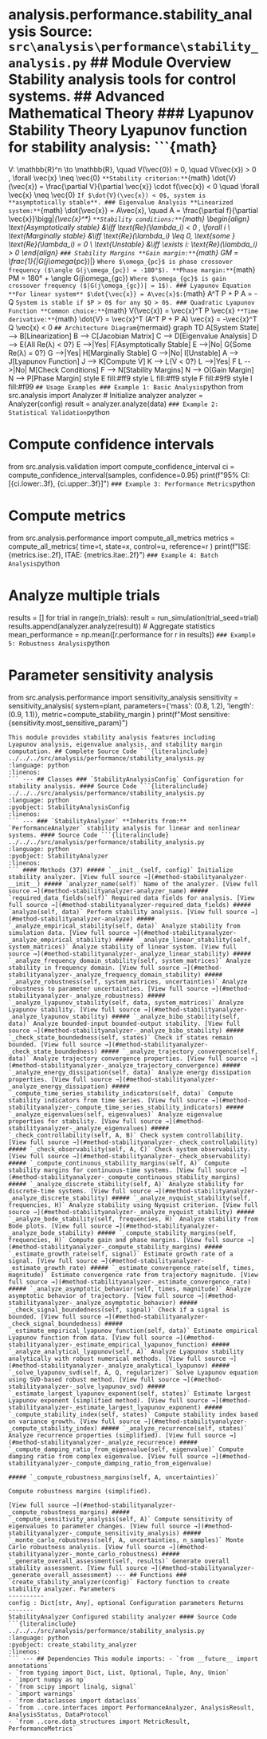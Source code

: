 # analysis.performance.stability_analysis **Source:** `src\analysis\performance\stability_analysis.py` ## Module Overview Stability analysis tools for control systems. ## Advanced Mathematical Theory ### Lyapunov Stability Theory **Lyapunov function** for stability analysis: ```{math}
V: \mathbb{R}^n \to \mathbb{R}, \quad V(\vec{0}) = 0, \quad V(\vec{x}) > 0 \, \forall \vec{x} \neq \vec{0}
``` **Stability criterion:** ```{math}
\dot{V}(\vec{x}) = \frac{\partial V}{\partial \vec{x}} \cdot f(\vec{x}) < 0 \quad \forall \vec{x} \neq \vec{0}
``` If $\dot{V}(\vec{x}) < 0$, system is **asymptotically stable**. ### Eigenvalue Analysis **Linearized system:** ```{math}
\dot{\vec{x}} = A\vec{x}, \quad A = \frac{\partial f}{\partial \vec{x}}\bigg|_{\vec{x}^*}
``` **Stability conditions:** ```{math}
\begin{align}
\text{Asymptotically stable} &\iff \text{Re}(\lambda_i) < 0 \, \forall i \\
\text{Marginally stable} &\iff \text{Re}(\lambda_i) \leq 0, \text{some } \text{Re}(\lambda_i) = 0 \\
\text{Unstable} &\iff \exists i: \text{Re}(\lambda_i) > 0
\end{align}
``` ### Stability Margins **Gain margin:** ```{math}
GM = \frac{1}{|G(j\omega_{pc})|}
``` Where $\omega_{pc}$ is phase crossover frequency ($\angle G(j\omega_{pc}) = -180°$). **Phase margin:** ```{math}
PM = 180° + \angle G(j\omega_{gc})
``` Where $\omega_{gc}$ is gain crossover frequency ($|G(j\omega_{gc})| = 1$). ### Lyapunov Equation **For linear system** $\dot{\vec{x}} = A\vec{x}$: ```{math}
A^T P + P A = -Q
``` System is stable if $P > 0$ for any $Q > 0$. ### Quadratic Lyapunov Function **Common choice:** ```{math}
V(\vec{x}) = \vec{x}^T P \vec{x}
``` **Time derivative:** ```{math}
\dot{V} = \vec{x}^T (A^T P + P A) \vec{x} = -\vec{x}^T Q \vec{x} < 0
``` ## Architecture Diagram ```{mermaid}
graph TD A[System State] --> B[Linearization] B --> C[Jacobian Matrix] C --> D[Eigenvalue Analysis] D --> E{All Re(λ) < 0?} E -->|Yes| F[Asymptotically Stable] E -->|No| G{Some Re(λ) = 0?} G -->|Yes| H[Marginally Stable] G -->|No| I[Unstable] A --> J[Lyapunov Function] J --> K[Compute V̇] K --> L{V̇ < 0?} L -->|Yes| F L -->|No| M[Check Conditions] F --> N[Stability Margins] N --> O[Gain Margin] N --> P[Phase Margin] style E fill:#ff9 style L fill:#ff9 style F fill:#9f9 style I fill:#f99
``` ## Usage Examples ### Example 1: Basic Analysis ```python
from src.analysis import Analyzer # Initialize analyzer
analyzer = Analyzer(config)
result = analyzer.analyze(data)
``` ### Example 2: Statistical Validation ```python
# Compute confidence intervals
from src.analysis.validation import compute_confidence_interval ci = compute_confidence_interval(samples, confidence=0.95)
print(f"95% CI: [{ci.lower:.3f}, {ci.upper:.3f}]")
``` ### Example 3: Performance Metrics ```python
# Compute metrics
from src.analysis.performance import compute_all_metrics metrics = compute_all_metrics( time=t, state=x, control=u, reference=r
)
print(f"ISE: {metrics.ise:.2f}, ITAE: {metrics.itae:.2f}")
``` ### Example 4: Batch Analysis ```python
# Analyze multiple trials
results = []
for trial in range(n_trials): result = run_simulation(trial_seed=trial) results.append(analyzer.analyze(result)) # Aggregate statistics
mean_performance = np.mean([r.performance for r in results])
``` ### Example 5: Robustness Analysis ```python
# Parameter sensitivity analysis
from src.analysis.performance import sensitivity_analysis sensitivity = sensitivity_analysis( system=plant, parameters={'mass': (0.8, 1.2), 'length': (0.9, 1.1)}, metric=compute_stability_margin
)
print(f"Most sensitive: {sensitivity.most_sensitive_param}")
```
This module provides stability analysis features including
Lyapunov analysis, eigenvalue analysis, and stability margin computation. ## Complete Source Code ```{literalinclude} ../../../src/analysis/performance/stability_analysis.py
:language: python
:linenos:
``` --- ## Classes ### `StabilityAnalysisConfig` Configuration for stability analysis. #### Source Code ```{literalinclude} ../../../src/analysis/performance/stability_analysis.py
:language: python
:pyobject: StabilityAnalysisConfig
:linenos:
``` --- ### `StabilityAnalyzer` **Inherits from:** `PerformanceAnalyzer` stability analysis for linear and nonlinear systems. #### Source Code ```{literalinclude} ../../../src/analysis/performance/stability_analysis.py
:language: python
:pyobject: StabilityAnalyzer
:linenos:
``` #### Methods (37) ##### `__init__(self, config)` Initialize stability analyzer. [View full source →](#method-stabilityanalyzer-__init__) ##### `analyzer_name(self)` Name of the analyzer. [View full source →](#method-stabilityanalyzer-analyzer_name) ##### `required_data_fields(self)` Required data fields for analysis. [View full source →](#method-stabilityanalyzer-required_data_fields) ##### `analyze(self, data)` Perform stability analysis. [View full source →](#method-stabilityanalyzer-analyze) ##### `_analyze_empirical_stability(self, data)` Analyze stability from simulation data. [View full source →](#method-stabilityanalyzer-_analyze_empirical_stability) ##### `_analyze_linear_stability(self, system_matrices)` Analyze stability of linear system. [View full source →](#method-stabilityanalyzer-_analyze_linear_stability) ##### `_analyze_frequency_domain_stability(self, system_matrices)` Analyze stability in frequency domain. [View full source →](#method-stabilityanalyzer-_analyze_frequency_domain_stability) ##### `_analyze_robustness(self, system_matrices, uncertainties)` Analyze robustness to parameter uncertainties. [View full source →](#method-stabilityanalyzer-_analyze_robustness) ##### `_analyze_lyapunov_stability(self, data, system_matrices)` Analyze Lyapunov stability. [View full source →](#method-stabilityanalyzer-_analyze_lyapunov_stability) ##### `_analyze_bibo_stability(self, data)` Analyze bounded-input bounded-output stability. [View full source →](#method-stabilityanalyzer-_analyze_bibo_stability) ##### `_check_state_boundedness(self, states)` Check if states remain bounded. [View full source →](#method-stabilityanalyzer-_check_state_boundedness) ##### `_analyze_trajectory_convergence(self, data)` Analyze trajectory convergence properties. [View full source →](#method-stabilityanalyzer-_analyze_trajectory_convergence) ##### `_analyze_energy_dissipation(self, data)` Analyze energy dissipation properties. [View full source →](#method-stabilityanalyzer-_analyze_energy_dissipation) ##### `_compute_time_series_stability_indicators(self, data)` Compute stability indicators from time series. [View full source →](#method-stabilityanalyzer-_compute_time_series_stability_indicators) ##### `_analyze_eigenvalues(self, eigenvalues)` Analyze eigenvalue properties for stability. [View full source →](#method-stabilityanalyzer-_analyze_eigenvalues) ##### `_check_controllability(self, A, B)` Check system controllability. [View full source →](#method-stabilityanalyzer-_check_controllability) ##### `_check_observability(self, A, C)` Check system observability. [View full source →](#method-stabilityanalyzer-_check_observability) ##### `_compute_continuous_stability_margins(self, A)` Compute stability margins for continuous-time systems. [View full source →](#method-stabilityanalyzer-_compute_continuous_stability_margins) ##### `_analyze_discrete_stability(self, A)` Analyze stability for discrete-time systems. [View full source →](#method-stabilityanalyzer-_analyze_discrete_stability) ##### `_analyze_nyquist_stability(self, frequencies, H)` Analyze stability using Nyquist criterion. [View full source →](#method-stabilityanalyzer-_analyze_nyquist_stability) ##### `_analyze_bode_stability(self, frequencies, H)` Analyze stability from Bode plots. [View full source →](#method-stabilityanalyzer-_analyze_bode_stability) ##### `_compute_stability_margins(self, frequencies, H)` Compute gain and phase margins. [View full source →](#method-stabilityanalyzer-_compute_stability_margins) ##### `_estimate_growth_rate(self, signal)` Estimate growth rate of a signal. [View full source →](#method-stabilityanalyzer-_estimate_growth_rate) ##### `_estimate_convergence_rate(self, times, magnitude)` Estimate convergence rate from trajectory magnitude. [View full source →](#method-stabilityanalyzer-_estimate_convergence_rate) ##### `_analyze_asymptotic_behavior(self, times, magnitude)` Analyze asymptotic behavior of trajectory. [View full source →](#method-stabilityanalyzer-_analyze_asymptotic_behavior) ##### `_check_signal_boundedness(self, signal)` Check if a signal is bounded. [View full source →](#method-stabilityanalyzer-_check_signal_boundedness) ##### `_estimate_empirical_lyapunov_function(self, data)` Estimate empirical Lyapunov function from data. [View full source →](#method-stabilityanalyzer-_estimate_empirical_lyapunov_function) ##### `_analyze_analytical_lyapunov(self, A)` Analyze Lyapunov stability analytically with robust numerical methods. [View full source →](#method-stabilityanalyzer-_analyze_analytical_lyapunov) ##### `_solve_lyapunov_svd(self, A, Q, regularizer)` Solve Lyapunov equation using SVD-based robust method. [View full source →](#method-stabilityanalyzer-_solve_lyapunov_svd) ##### `_estimate_largest_lyapunov_exponent(self, states)` Estimate largest Lyapunov exponent (simplified method). [View full source →](#method-stabilityanalyzer-_estimate_largest_lyapunov_exponent) ##### `_compute_stability_index(self, states)` Compute stability index based on variance growth. [View full source →](#method-stabilityanalyzer-_compute_stability_index) ##### `_analyze_recurrence(self, states)` Analyze recurrence properties (simplified). [View full source →](#method-stabilityanalyzer-_analyze_recurrence) ##### `_compute_damping_ratio_from_eigenvalue(self, eigenvalue)` Compute damping ratio from complex eigenvalue. [View full source →](#method-stabilityanalyzer-_compute_damping_ratio_from_eigenvalue)

##### `_compute_robustness_margins(self, A, uncertainties)`

Compute robustness margins (simplified).

[View full source →](#method-stabilityanalyzer-_compute_robustness_margins) ##### `_compute_sensitivity_analysis(self, A)` Compute sensitivity of eigenvalues to parameter changes. [View full source →](#method-stabilityanalyzer-_compute_sensitivity_analysis) ##### `_monte_carlo_robustness(self, A, uncertainties, n_samples)` Monte Carlo robustness analysis. [View full source →](#method-stabilityanalyzer-_monte_carlo_robustness) ##### `_generate_overall_assessment(self, results)` Generate overall stability assessment. [View full source →](#method-stabilityanalyzer-_generate_overall_assessment) --- ## Functions ### `create_stability_analyzer(config)` Factory function to create stability analyzer. Parameters
----------
config : Dict[str, Any], optional Configuration parameters Returns
-------
StabilityAnalyzer Configured stability analyzer #### Source Code ```{literalinclude} ../../../src/analysis/performance/stability_analysis.py
:language: python
:pyobject: create_stability_analyzer
:linenos:
``` --- ## Dependencies This module imports: - `from __future__ import annotations`
- `from typing import Dict, List, Optional, Tuple, Any, Union`
- `import numpy as np`
- `from scipy import linalg, signal`
- `import warnings`
- `from dataclasses import dataclass`
- `from ..core.interfaces import PerformanceAnalyzer, AnalysisResult, AnalysisStatus, DataProtocol`
- `from ..core.data_structures import MetricResult, PerformanceMetrics`

